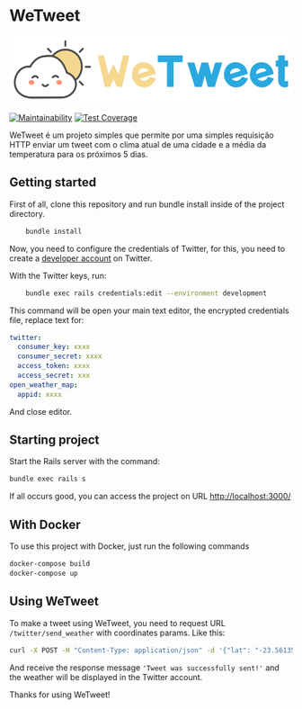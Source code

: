 # WeTweet

<img src='docs/arts/logo.svg' height='120' alt='WeTweet Logo' />

[![Maintainability](https://api.codeclimate.com/v1/badges/ba534f892802ece033cd/maintainability)](https://codeclimate.com/github/luizcarvalho/wetweet/maintainability)
[![Test Coverage](https://api.codeclimate.com/v1/badges/ba534f892802ece033cd/test_coverage)](https://codeclimate.com/github/luizcarvalho/wetweet/test_coverage)

WeTweet é um projeto simples que permite por uma simples requisição HTTP enviar um tweet com o clima atual de uma cidade e a média da temperatura para os próximos 5 dias.

## Getting started

First of all, clone this repository and run bundle install inside of the project directory.

```sh
    bundle install
```

Now, you need to configure the credentials of Twitter, for this, you need to create a [developer account](https://developer.twitter.com/) on Twitter.

With the Twitter keys, run:

```sh
    bundle exec rails credentials:edit --environment development
```

This command will be open your main text editor, the encrypted credentials file, replace text for:

```yaml
twitter:
  consumer_key: xxxx
  consumer_secret: xxxx
  access_token: xxxx
  access_secret: xxx
open_weather_map:
  appid: xxxx
```

And close editor.

## Starting project

Start the Rails server with the command:

```sh
bundle exec rails s
```

If all occurs good, you can access the project on URL <http://localhost:3000/>

## With Docker

To use this project with Docker, just run the following commands

```sh
docker-compose build
docker-compose up
```

## Using WeTweet

To make a tweet using WeTweet, you need to request URL `/twitter/send_weather` with coordinates params. Like this:

```sh
curl -X POST -H "Content-Type: application/json" -d '{"lat": "-23.561355", "lon": "-46.6578882"}' "http://localhost:3000/twitter/send_weather"
```

And receive the response message `'Tweet was successfully sent!'` and the weather will be displayed in the Twitter account.

Thanks for using WeTweet!
